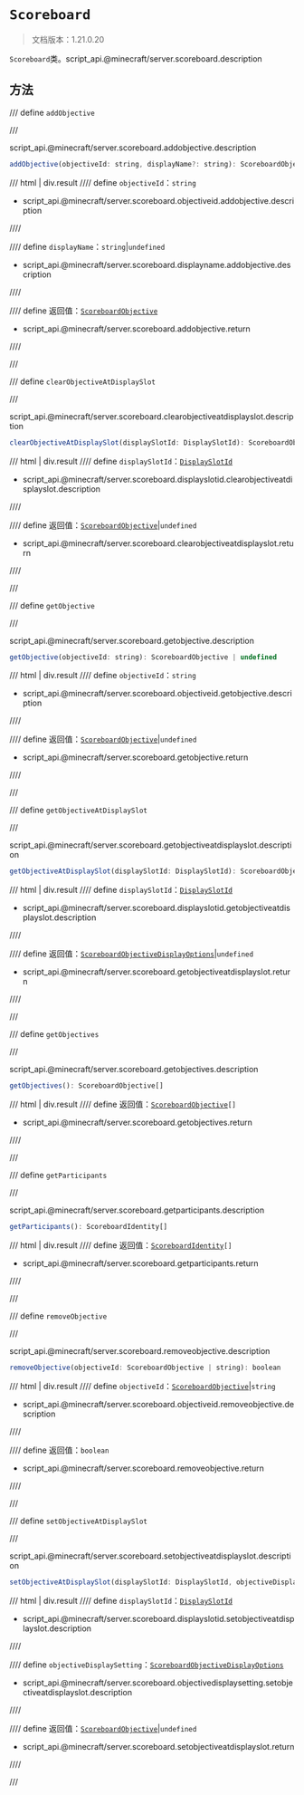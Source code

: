 # `Scoreboard`

> 文档版本：1.21.0.20

`Scoreboard`类。script_api.@minecraft/server.scoreboard.description

## 方法

/// define
`addObjective`


///

script_api.@minecraft/server.scoreboard.addobjective.description

```js
addObjective(objectiveId: string, displayName?: string): ScoreboardObjective
```

/// html | div.result
//// define
`objectiveId`：`string`

- script_api.@minecraft/server.scoreboard.objectiveid.addobjective.description


////

//// define
`displayName`：`string`|`undefined`

- script_api.@minecraft/server.scoreboard.displayname.addobjective.description


////

//// define
返回值：[`ScoreboardObjective`](./scoreboardobjective.md)

- script_api.@minecraft/server.scoreboard.addobjective.return


////

///


/// define
`clearObjectiveAtDisplaySlot`


///

script_api.@minecraft/server.scoreboard.clearobjectiveatdisplayslot.description

```js
clearObjectiveAtDisplaySlot(displaySlotId: DisplaySlotId): ScoreboardObjective | undefined
```

/// html | div.result
//// define
`displaySlotId`：[`DisplaySlotId`](./displayslotid.md)

- script_api.@minecraft/server.scoreboard.displayslotid.clearobjectiveatdisplayslot.description


////

//// define
返回值：[`ScoreboardObjective`](./scoreboardobjective.md)|`undefined`

- script_api.@minecraft/server.scoreboard.clearobjectiveatdisplayslot.return


////

///


/// define
`getObjective`


///

script_api.@minecraft/server.scoreboard.getobjective.description

```js
getObjective(objectiveId: string): ScoreboardObjective | undefined
```

/// html | div.result
//// define
`objectiveId`：`string`

- script_api.@minecraft/server.scoreboard.objectiveid.getobjective.description


////

//// define
返回值：[`ScoreboardObjective`](./scoreboardobjective.md)|`undefined`

- script_api.@minecraft/server.scoreboard.getobjective.return


////

///


/// define
`getObjectiveAtDisplaySlot`


///

script_api.@minecraft/server.scoreboard.getobjectiveatdisplayslot.description

```js
getObjectiveAtDisplaySlot(displaySlotId: DisplaySlotId): ScoreboardObjectiveDisplayOptions | undefined
```

/// html | div.result
//// define
`displaySlotId`：[`DisplaySlotId`](./displayslotid.md)

- script_api.@minecraft/server.scoreboard.displayslotid.getobjectiveatdisplayslot.description


////

//// define
返回值：[`ScoreboardObjectiveDisplayOptions`](./scoreboardobjectivedisplayoptions.md)|`undefined`

- script_api.@minecraft/server.scoreboard.getobjectiveatdisplayslot.return


////

///


/// define
`getObjectives`


///

script_api.@minecraft/server.scoreboard.getobjectives.description

```js
getObjectives(): ScoreboardObjective[]
```

/// html | div.result
//// define
返回值：<code><a href="../scoreboardobjective/">ScoreboardObjective</a>[]</code>

- script_api.@minecraft/server.scoreboard.getobjectives.return


////

///


/// define
`getParticipants`


///

script_api.@minecraft/server.scoreboard.getparticipants.description

```js
getParticipants(): ScoreboardIdentity[]
```

/// html | div.result
//// define
返回值：<code><a href="../scoreboardidentity/">ScoreboardIdentity</a>[]</code>

- script_api.@minecraft/server.scoreboard.getparticipants.return


////

///


/// define
`removeObjective`


///

script_api.@minecraft/server.scoreboard.removeobjective.description

```js
removeObjective(objectiveId: ScoreboardObjective | string): boolean
```

/// html | div.result
//// define
`objectiveId`：[`ScoreboardObjective`](./scoreboardobjective.md)|`string`

- script_api.@minecraft/server.scoreboard.objectiveid.removeobjective.description


////

//// define
返回值：`boolean`

- script_api.@minecraft/server.scoreboard.removeobjective.return


////

///


/// define
`setObjectiveAtDisplaySlot`


///

script_api.@minecraft/server.scoreboard.setobjectiveatdisplayslot.description

```js
setObjectiveAtDisplaySlot(displaySlotId: DisplaySlotId, objectiveDisplaySetting: ScoreboardObjectiveDisplayOptions): ScoreboardObjective | undefined
```

/// html | div.result
//// define
`displaySlotId`：[`DisplaySlotId`](./displayslotid.md)

- script_api.@minecraft/server.scoreboard.displayslotid.setobjectiveatdisplayslot.description


////

//// define
`objectiveDisplaySetting`：[`ScoreboardObjectiveDisplayOptions`](./scoreboardobjectivedisplayoptions.md)

- script_api.@minecraft/server.scoreboard.objectivedisplaysetting.setobjectiveatdisplayslot.description


////

//// define
返回值：[`ScoreboardObjective`](./scoreboardobjective.md)|`undefined`

- script_api.@minecraft/server.scoreboard.setobjectiveatdisplayslot.return


////

///

